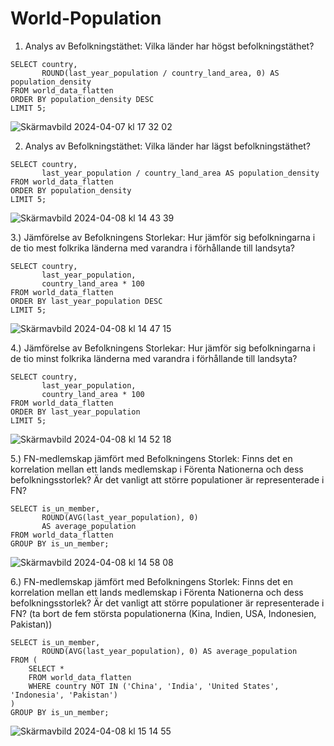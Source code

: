 # World-Population

1) Analys av Befolkningstäthet: Vilka länder har högst befolkningstäthet?
```
SELECT country, 
       ROUND(last_year_population / country_land_area, 0) AS population_density
FROM world_data_flatten
ORDER BY population_density DESC
LIMIT 5;
```
![Skärmavbild 2024-04-07 kl  17 32 02](https://github.com/oskarbergman/World-Population/assets/105347124/a929c61e-9d4a-4464-b722-16a7005e13b0)

2) Analys av Befolkningstäthet: Vilka länder har lägst befolkningstäthet?
```
SELECT country, 
       last_year_population / country_land_area AS population_density
FROM world_data_flatten
ORDER BY population_density
LIMIT 5;
```
![Skärmavbild 2024-04-08 kl  14 43 39](https://github.com/oskarbergman/World-Population/assets/105347124/f76675e3-ca34-4dca-9a76-2af217eff8ae)

3.) Jämförelse av Befolkningens Storlekar: Hur jämför sig befolkningarna i de tio mest folkrika länderna med varandra i förhållande till landsyta?
```
SELECT country,
       last_year_population,
       country_land_area * 100 
FROM world_data_flatten
ORDER BY last_year_population DESC
LIMIT 5;
```
![Skärmavbild 2024-04-08 kl  14 47 15](https://github.com/oskarbergman/World-Population/assets/105347124/ddacef62-b777-47c6-8bba-2bebe2cb74c5)

4.) Jämförelse av Befolkningens Storlekar: Hur jämför sig befolkningarna i de tio minst folkrika länderna med varandra i förhållande till landsyta?
```
SELECT country,
       last_year_population,
       country_land_area * 100
FROM world_data_flatten
ORDER BY last_year_population
LIMIT 5;
```
![Skärmavbild 2024-04-08 kl  14 52 18](https://github.com/oskarbergman/World-Population/assets/105347124/ff42a37d-7995-4c0f-a69d-cd30eb363042)

5.) FN-medlemskap jämfört med Befolkningens Storlek: Finns det en korrelation mellan ett lands medlemskap i Förenta Nationerna och dess befolkningsstorlek? Är det vanligt att större populationer är representerade i FN?
```
SELECT is_un_member,
       ROUND(AVG(last_year_population), 0)
       AS average_population
FROM world_data_flatten
GROUP BY is_un_member;
```
![Skärmavbild 2024-04-08 kl  14 58 08](https://github.com/oskarbergman/World-Population/assets/105347124/838347f2-1523-423f-adc0-7ef402571053)

6.) FN-medlemskap jämfört med Befolkningens Storlek: Finns det en korrelation mellan ett lands medlemskap i Förenta Nationerna och dess befolkningsstorlek? Är det vanligt att större populationer är representerade i FN? (ta bort de fem största populationerna (Kina, Indien, USA, Indonesien, Pakistan))
```
SELECT is_un_member,
       ROUND(AVG(last_year_population), 0) AS average_population
FROM (
    SELECT *
    FROM world_data_flatten
    WHERE country NOT IN ('China', 'India', 'United States', 'Indonesia', 'Pakistan')
)
GROUP BY is_un_member;
```
![Skärmavbild 2024-04-08 kl  15 14 55](https://github.com/oskarbergman/World-Population/assets/105347124/3e83b281-4954-44f5-b78f-5b5e0d8e9cf6)







    
